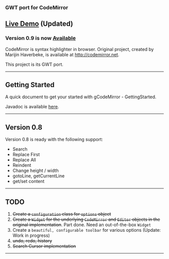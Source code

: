 ### GWT port for CodeMirror ###

## [Live Demo](http://gcodemirror.googlecode.com/svn/trunk/src/CodeMirrorTest/war/index.html) (Updated) ##

### Version 0.9 is now [Available](http://code.google.com/p/gcodemirror/downloads/detail?name=gcodemirror-0.9.jar) ###

CodeMirror is syntax highlighter in browser. Original project, created by Marijin Haverbeke, is available at http://codemirror.net.

This project is its GWT port.


---


## Getting Started ##

A quick document to get your started with gCodeMirror - GettingStarted.

Javadoc is available [here](http://gcodemirror.googlecode.com/svn/trunk/src/CodeMirror/docs/javadoc/index.html).


---


## Version 0.8 ##
Version 0.8 is ready with the following support:
  * Search
  * Replace First
  * Replace All
  * Reindent
  * Change height / width
  * gotoLine, getCurrentLine
  * get/set content


---


## TODO ##

  1. ~~Create a `configuration` class for `options` object~~
  1. ~~Create a `Widget` for the underlying `CodeMirror` and `Editor` objects in the original implementation~~. Part done. Need an out-of-the-box `Widget`
  1. Create a `beautiful, configurable toolbar` for various options (Update: Work in progress)
  1. ~~undo, redo, history~~
  1. ~~Search Cursor implementation~~


---

